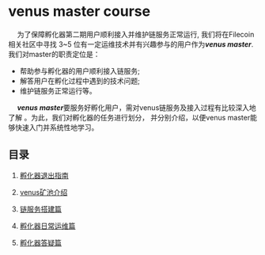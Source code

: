 # venus master course

&ensp;&ensp; 为了保障孵化器第二期用户顺利接入并维护链服务正常运行,
我们将在Filecoin相关社区中寻找 3~5 位有一定运维技术并有兴趣参与的用户作为***venus master***.
我们对master的职责定位是：
- 帮助参与孵化器的用户顺利接入链服务;
- 解答用户在孵化过程中遇到的技术问题;
- 维护链服务正常运行等。

&ensp;&ensp; ***venus master***要服务好孵化用户，需对venus链服务及接入过程有比较深入地了解 。为此，我们对孵化器的任务进行划分，
并分别介绍，以便venus master能够快速入门并系统性地学习。

## 目录

1. [孵化器退出指南](Incubation_exit_guide.md)

2. [venus矿池介绍](Introduction_to_venus_mining_pool.md)

3. [链服务搭建篇](Chain_service_construction.md)

4. [孵化器日常运维篇](Daily_op_and_maintenance.md)

5. [孵化器答疑篇](Q&A.md)